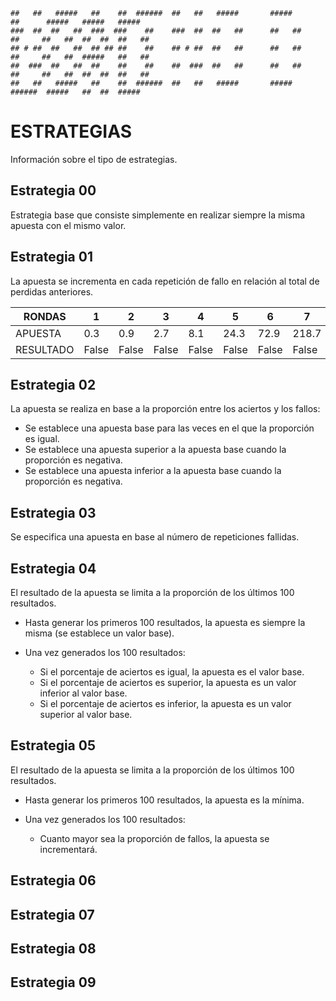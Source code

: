 ```
##   ##   #####   ##    ##  ######  ##   ##   #####       #####        ##      #####   #####   #####  
###  ##  ##   ##  ###  ###    ##    ###  ##  ##   ##      ##   ##      ##     ##   ##  ##  ##  ##   ##
## # ##  ##   ##  ## ## ##    ##    ## # ##  ##   ##      ##   ##      ##     ##   ##  #####   ##   ##
##  ###  ##   ##  ##    ##    ##    ##  ###  ##   ##      ##   ##      ##     ##   ##  ##  ##  ##   ##
##   ##   #####   ##    ##  ######  ##   ##   #####       #####        ######  #####   ##  ##  #####  
```

# ESTRATEGIAS

Información sobre el tipo de estrategias.


## Estrategia 00

Estrategia base que consiste simplemente en realizar siempre la misma apuesta con el mismo valor.


## Estrategia 01

La apuesta se incrementa en cada repetición de fallo en relación al total de perdidas anteriores.

| RONDAS     | 1      | 2      | 3      | 4      | 5      | 6      | 7      | 8      | 9      |
|------------|--------|--------|--------|--------|--------|--------|--------|--------|--------|
| APUESTA    | 0.3    | 0.9    | 2.7    | 8.1    | 24.3   | 72.9   | 218.7  | 656.1  | 1968.3 |
| RESULTADO  | False  | False  | False  | False  | False  | False  | False  | False  | False  |


## Estrategia 02

La apuesta se realiza en base a la proporción entre los aciertos y los fallos:
- Se establece una apuesta base para las veces en el que la proporción es igual.
- Se establece una apuesta superior a la apuesta base cuando la proporción es negativa.
- Se establece una apuesta inferior a la apuesta base cuando la proporción es negativa.


## Estrategia 03

Se especifica una apuesta en base al número de repeticiones fallidas.


## Estrategia 04

El resultado de la apuesta se limita a la proporción de los últimos 100 resultados.

- Hasta generar los primeros 100 resultados, la apuesta es siempre la misma (se establece un valor base).

- Una vez generados los 100 resultados:

  - Si el porcentaje de aciertos es igual, la apuesta es el valor base.
  - Si el porcentaje de aciertos es superior, la apuesta es un valor inferior al valor base.
  - Si el porcentaje de aciertos es inferior, la apuesta es un valor superior al valor base.


## Estrategia 05

El resultado de la apuesta se limita a la proporción de los últimos 100 resultados.

- Hasta generar los primeros 100 resultados, la apuesta es la mínima.

- Una vez generados los 100 resultados:

  - Cuanto mayor sea la proporción de fallos, la apuesta se incrementará.


## Estrategia 06



## Estrategia 07



## Estrategia 08



## Estrategia 09

